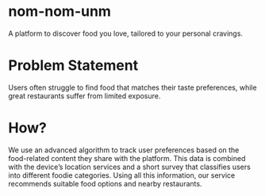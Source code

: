 # nom-nom-unm
A platform to discover food you love, tailored to your personal cravings.

# Problem Statement
Users often struggle to find food that matches their taste preferences, while great restaurants suffer from limited exposure.

# How?
We use an advanced algorithm to track user preferences based on the food-related content they share with the platform. This data is combined with the device’s location services and a short survey that classifies users into different foodie categories. Using all this information, our service recommends suitable food options and nearby restaurants.
